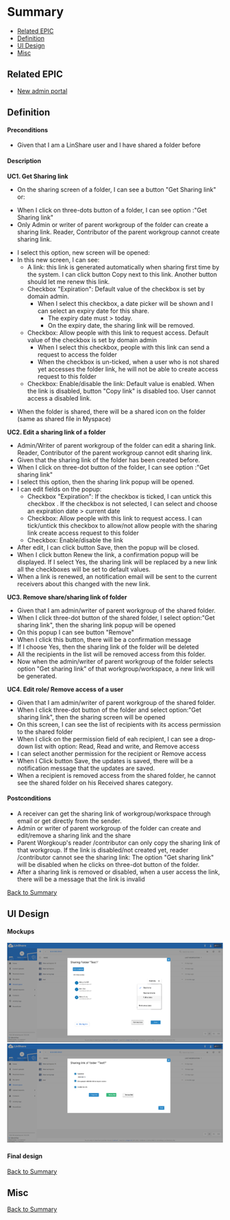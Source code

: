 # Summary

* [Related EPIC](#related-epic)
* [Definition](#definition)
* [UI Design](#ui-design)
* [Misc](#misc)

## Related EPIC

* [New admin portal](./README.md)

## Definition

#### Preconditions

- Given that I am a LinShare user and I have shared a folder before

#### Description

**UC1. Get Sharing link**
* On the sharing screen of a folder, I can see a button "Get Sharing link" or:
- When I click on three-dots button of a folder, I can see option :"Get Sharing link"
- Only Admin or writer of parent workgroup of the folder can create  a sharing link. Reader, Contributor  of the parent workgroup cannot create sharing link. 
* I select this option, new screen will be opened: 
* In this new screen, I can see:
    - A link: this link is generated automatically when sharing first time by the system. I can click button Copy next to this link. Another button should let me renew this link.
    - Checkbox "Expiration": Default value of the checkbox is set by domain admin.
      - When I select this checkbox, a date picker will be shown and I can select an expiry date for this share.
        - The expiry date must > today.
        - On the expiry date, the sharing link will be removed.
    - Checkbox: Allow people with this link to request access. Default value of the checkbox is set by domain admin
        - When I select this checkbox, people with this link can send a request to access the folder
        - When the checkbox is un-ticked, when a user who is not shared yet accesses the folder link, he will not be able to create access request to this folder
    - Checkbox: Enable/disable the link: Default value is enabled. When the link is disabled, button "Copy link" is disabled too. User cannot access a disabled link.
- When the folder is shared, there will be a shared icon on the folder (same as shared file in Myspace)

**UC2. Edit a sharing link of a folder**
- Admin/Writer of parent workgroup of the folder can edit a sharing link. Reader, Contributor of the parent workgroup cannot edit sharing link.
- Given that the sharing link of the folder has been created before. 
- When I click on three-dot button of the folder, I can see option :"Get sharing link"
- I select this option, then the sharing link popup will be opened.
- I can edit fields on the popup:
    - Checkbox "Expiration": If the checkbox is ticked, I can untick this checkbox . If the checkbox is not selected, I can select and choose an expiration date > current date
    - Checkbox: Allow people with this link to request access. I can tick/untick this checkbox to allow/not allow people with the sharing link create access request to this folder
    - Checkbox: Enable/disable the link
- After edit, I can click button Save, then the popup will be closed.
- When I click button Renew the link, a confirmation popup will be displayed. If I select Yes, the sharing link will be replaced by a new link all the checkboxes will be set to default values.
- When a link is renewed, an notification email will be sent to the current receivers about this changed with the new link.

**UC3. Remove share/sharing link of folder**

- Given that I am admin/writer of parent workgroup of the shared folder.
- When I click three-dot button of the shared folder, I select option:"Get sharing link", then the sharing link popup will be opened
- On this popup I can see button "Remove"
- When I click this button, there will be a confirmation message
- If I choose Yes, then the sharing link of the folder will be deleted
- All the recipients in the list will be removed access from this folder. 
- Now when the admin/writer of parent workgroup of the folder selects option "Get sharing link" of that workgroup/workspace, a new link will be generated. 

**UC4. Edit role/ Remove access of a user**

- Given that I am admin/writer of parent workgroup of the shared folder.
- When I click three-dot button of the folder and select option:"Get sharing link", then the sharing screen will be opened
- On this screen, I can see the list of recipients with its access permission to the shared folder
- When I click on the permission field of eah recipient, I can see a drop-down list with option: Read, Read and write, and Remove access
- I can select another permission for the recipient or Remove access
- When I Click button Save, the updates is saved, there will be a notification message that the updates are saved. 
- When a recipient is removed access from the shared folder, he cannot see the shared folder on his Received shares category.

#### Postconditions

- A receiver can get the sharing link of workgroup/workspace through email or get directly from the sender.
- Admin or writer of parent workgroup of the folder can create and edit/remove a sharing link and the share
- Parent Worgkoup's reader /contributor can only copy the sharing link of that workgroup. If the link is disabled/not created yet, reader /contributor cannot see the sharing link: The option "Get sharing link" will be disabled when he clicks on three-dot button of the folder. 
- After a sharing link is removed or disabled, when a user access the link, there will be a message that the link is invalid

[Back to Summary](#summary)

## UI Design

#### Mockups

![story589](./mockups/589.1.png)
![story589](./mockups/589.2.png)

#### Final design


[Back to Summary](#summary)
## Misc

[Back to Summary](#summary)
